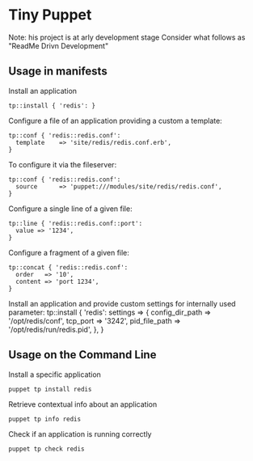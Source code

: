 # Tiny Puppet

Note: his project is at arly development stage
Consider what follows as "ReadMe Drivn Development"

## Usage in manifests

Install an application

    tp::install { 'redis': }


Configure a file of an application providing a custom a template:

    tp::conf { 'redis::redis.conf':
      template    => 'site/redis/redis.conf.erb',
    }


To configure it via the fileserver:

    tp::conf { 'redis::redis.conf':
      source      => 'puppet:///modules/site/redis/redis.conf',
    }


Configure a single line of a given file:

    tp::line { 'redis::redis.conf::port':
      value => '1234',
    }


Configure a fragment of a given file:

    tp::concat { 'redis::redis.conf':
      order   => '10',
      content => 'port 1234',
    }


Install an application and provide custom settings for internally used parameter:
    tp::install { 'redis':
      settings => {
        config_dir_path => '/opt/redis/conf',
        tcp_port        => '3242',
        pid_file_path   => '/opt/redis/run/redis.pid',
      },
    }


## Usage on the Command Line

Install a specific application

    puppet tp install redis


Retrieve contextual info about an application

    puppet tp info redis


Check if an application is running correctly

    puppet tp check redis


